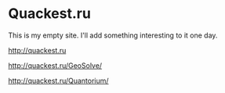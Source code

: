 # Quackest.ru
This is my empty site. I'll add something interesting to it one day.

http://quackest.ru

http://quackest.ru/GeoSolve/

http://quackest.ru/Quantorium/

